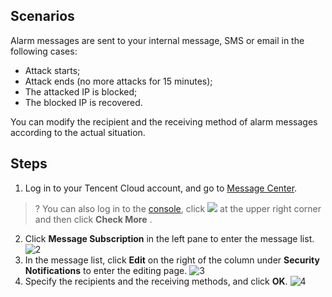﻿[//]: # (chinagitpath:XXXXX)

## Scenarios
Alarm messages are sent to your internal message, SMS or email in the following cases:
- Attack starts;
- Attack ends (no more attacks for 15 minutes);
- The attacked IP is blocked;
- The blocked IP is recovered.

You can modify the recipient and the receiving method of alarm messages according to the actual situation.

## Steps
1. Log in to your Tencent Cloud account, and go to [Message Center](https://console.cloud.tencent.com/message/detail/45743360).
 >? You can also log in to the [console](https://console.cloud.tencent.com/dayu/overview), click <img src="https://main.qcloudimg.com/raw/00487734872fb32f9f58685345cd82ff.png"  style="margin:0;"> at the upper right corner and then click **Check More** .

2. Click **Message Subscription** in the left pane to enter the message list.
 ![2](https://main.qcloudimg.com/raw/1be871b7d51c56b7259c95553a43dadb.png)
3. In the message list, click **Edit** on the right of the column under **Security Notifications** to enter the editing page.
 ![3](https://main.qcloudimg.com/raw/e46cac4acc1c8804a51ae4a3fd5098ce.png)
4. Specify the recipients and the receiving methods, and click **OK**.
 ![4](https://main.qcloudimg.com/raw/b53c10d662ca7cdc0c1ebe320c67dd5a.png)

